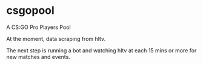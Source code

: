 # csgopool
A CS:GO Pro Players Pool


At the moment, data scraping from hltv. 

The next step is running a bot and watching hltv at each 15 mins or more for new matches and events.
